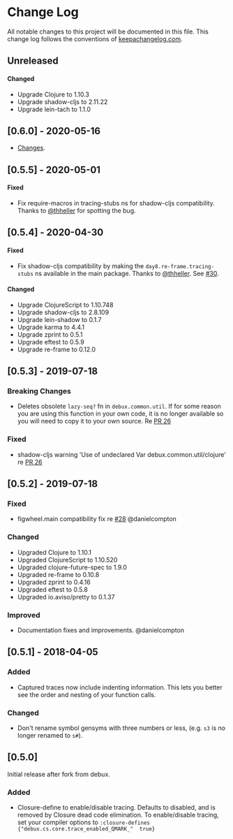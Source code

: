 # Change Log
All notable changes to this project will be documented in this file. This change log follows the conventions of [keepachangelog.com](http://keepachangelog.com/).

## Unreleased

#### Changed

- Upgrade Clojure to 1.10.3
- Upgrade shadow-cljs to 2.11.22
- Upgrade lein-tach to 1.1.0

## [0.6.0] - 2020-05-16 

* [Changes](https://github.com/day8/re-frame-debux/compare/v0.5.6...v0.6.0).

## [0.5.5] - 2020-05-01

#### Fixed

* Fix require-macros in tracing-stubs ns for shadow-cljs compatibility. Thanks
  to [@thheller](https://github.com/thheller) for spotting the bug. 

## [0.5.4] - 2020-04-30

#### Fixed

* Fix shadow-cljs compatibility by making the `day8.re-frame.tracing-stubs` ns
  available in the main package. Thanks to [@thheller](https://github.com/thheller).
  See [#30](https://github.com/day8/re-frame-debux/issues/30).

#### Changed

* Upgrade ClojureScript to 1.10.748
* Upgrade shadow-cljs to 2.8.109
* Upgrade lein-shadow to 0.1.7
* Upgrade karma to 4.4.1
* Upgrade zprint to 0.5.1
* Upgrade eftest to 0.5.9
* Upgrade re-frame to 0.12.0

## [0.5.3] - 2019-07-18

### Breaking Changes

* Deletes obsolete `lazy-seq?` fn in `debux.common.util`. If for some reason
  you are using this function in your own code, it is no longer available so
  you will need to copy it to your own source. Re [PR 26](https://github.com/Day8/re-frame-debux/pull/26)

### Fixed

* shadow-cljs warning 'Use of undeclared Var debux.common.util/clojure' re [PR 26](https://github.com/Day8/re-frame-debux/pull/26)

## [0.5.2] - 2019-07-18

### Fixed

* figwheel.main compatibility fix re [#28](https://github.com/Day8/re-frame-debux/issues/28) @danielcompton

### Changed

* Upgraded Clojure to 1.10.1
* Upgraded ClojureScript to 1.10.520
* Upgraded clojure-future-spec to 1.9.0
* Upgraded re-frame to 0.10.8
* Upgraded zprint to 0.4.16
* Upgraded eftest to 0.5.8
* Upgraded io.aviso/pretty to 0.1.37

### Improved

* Documentation fixes and improvements. @danielcompton

## [0.5.1] - 2018-04-05

### Added

* Captured traces now include indenting information. This lets you better see the order and nesting of your function calls.

### Changed

* Don't rename symbol gensyms with three numbers or less, (e.g. `s3` is no longer renamed to `s#`).

## [0.5.0] 

Initial release after fork from debux.

### Added

* Closure-define to enable/disable tracing. Defaults to disabled, and is removed by Closure dead code elimination. To enable/disable tracing, set your compiler options to `:closure-defines {"debux.cs.core.trace_enabled_QMARK_"  true}`
